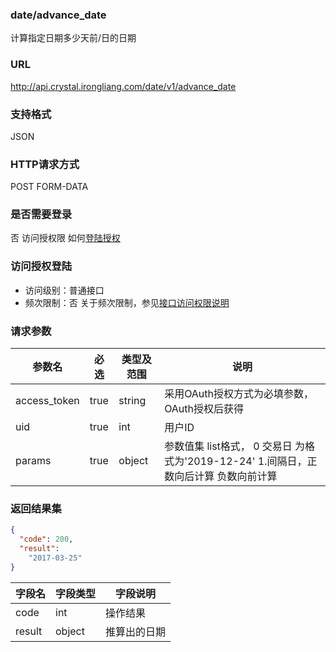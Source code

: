### date/advance_date
计算指定日期多少天前/日的日期

### URL
http://api.crystal.irongliang.com/date/v1/advance_date

### 支持格式
JSON

### HTTP请求方式
POST FORM-DATA

### 是否需要登录
否
访问授权限 如何[登陆授权](http://irongliang.com/)

### 访问授权登陆
- 访问级别：普通接口
- 频次限制：否
关于频次限制，参见[接口访问权限说明](http://irongliang.com/)

### 请求参数
参数名 | 必选| 类型及范围| 说明
---|---|---|---|
access_token  | true | string|采用OAuth授权方式为必填参数，OAuth授权后获得
uid | true | int| 用户ID
params|true| object| 参数值集 list格式， 0 交易日 为格式为'2019-12-24'  1.间隔日，正数向后计算 负数向前计算

### 返回结果集
```json
{
  "code": 200,
  "result":
    "2017-03-25"
}
```

字段名|字段类型| 字段说明
---|---|---|
code  | int |操作结果
result | object  | 推算出的日期